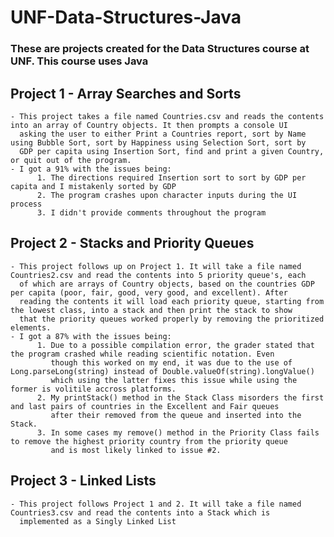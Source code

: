 # UNF-Data-Structures-Java
### These are projects created for the Data Structures course at UNF. This course uses Java

## Project 1 - Array Searches and Sorts
    - This project takes a file named Countries.csv and reads the contents into an array of Country objects. It then prompts a console UI
      asking the user to either Print a Countries report, sort by Name using Bubble Sort, sort by Happiness using Selection Sort, sort by
      GDP per capita using Insertion Sort, find and print a given Country, or quit out of the program.
    - I got a 91% with the issues being:
          1. The directions required Insertion sort to sort by GDP per capita and I mistakenly sorted by GDP
          2. The program crashes upon character inputs during the UI process
          3. I didn't provide comments throughout the program
    
## Project 2 - Stacks and Priority Queues
    - This project follows up on Project 1. It will take a file named Countries2.csv and read the contents into 5 priority queue's, each
      of which are arrays of Country objects, based on the countries GDP per capita (poor, fair, good, very good, and excellent). After
      reading the contents it will load each priority queue, starting from the lowest class, into a stack and then print the stack to show
      that the priority queues worked properly by removing the prioritized elements.
    - I got a 87% with the issues being:
          1. Due to a possible compilation error, the grader stated that the program crashed while reading scientific notation. Even
             though this worked on my end, it was due to the use of Long.parseLong(string) instead of Double.valueOf(string).longValue()
             which using the latter fixes this issue while using the former is volitile accross platforms.
          2. My printStack() method in the Stack Class misorders the first and last pairs of countries in the Excellent and Fair queues 
             after their removed from the queue and inserted into the Stack.
          3. In some cases my remove() method in the Priority Class fails to remove the highest priority country from the priority queue
             and is most likely linked to issue #2.
    
## Project 3 - Linked Lists
    - This project follows Project 1 and 2. It will take a file named Countries3.csv and read the contents into a Stack which is
      implemented as a Singly Linked List
    

